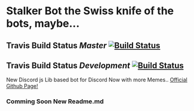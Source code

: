 # Stalker Bot the Swiss knife of the bots, maybe...
## Travis Build Status *Master* [![Build Status](https://travis-ci.com/D4RKAR117/stalker-bot.svg?branch=master)](https://travis-ci.com/D4RKAR117/stalker-bot)
## Travis Build Status *Development* [![Build Status](https://travis-ci.com/D4RKAR117/stalker-bot.svg?branch=dev)](https://travis-ci.com/D4RKAR117/stalker-bot)
New Discord js Lib based bot for Discord
Now with more Memes..
[Official Github Page!](https://d4rkar117.github.io/stalker-bot/)
### Comming Soon New Readme.md